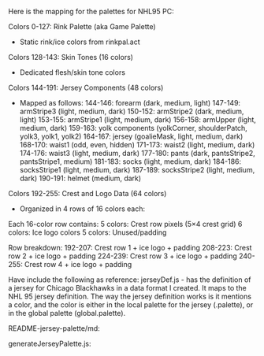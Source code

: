 Here is the mapping for the palettes for NHL95 PC:

Colors 0-127: Rink Palette (aka Game Palette)
- Static rink/ice colors from rinkpal.act

Colors 128-143: Skin Tones (16 colors)
- Dedicated flesh/skin tone colors

Colors 144-191: Jersey Components (48 colors)
- Mapped as follows:
144-146: forearm (dark, medium, light)
147-149: armStripe3 (light, medium, dark)
150-152: armStripe2 (dark, medium, light)
153-155: armStripe1 (light, medium, dark)
156-158: armUpper (light, medium, dark)
159-163: yolk components (yolkCorner, shoulderPatch, yolk3, yolk1, yolk2)
164-167: jersey (goalieMask, light, medium, dark)
168-170: waist1 (odd, even, hidden)
171-173: waist2 (light, medium, dark)
174-176: waist3 (light, medium, dark)
177-180: pants (dark, pantsStripe2, pantsStripe1, medium)
181-183: socks (light, medium, dark)
184-186: socksStripe1 (light, medium, dark)
187-189: socksStripe2 (light, medium, dark)
190-191: helmet (medium, dark)

Colors 192-255: Crest and Logo Data (64 colors)
- Organized in 4 rows of 16 colors each:

Each 16-color row contains:
5 colors: Crest row pixels (5×4 crest grid)
6 colors: Ice logo colors
5 colors: Unused/padding

Row breakdown:
192-207: Crest row 1 + ice logo + padding
208-223: Crest row 2 + ice logo + padding
224-239: Crest row 3 + ice logo + padding
240-255: Crest row 4 + ice logo + padding

Have include the following as reference:
jerseyDef.js - has the definition of a jersey for Chicago Blackhawks in a data format I created. It maps to the NHL 95 jersey definition. The way the jersey definition works is it mentions a color, and the color is either in the local palette for the jersey (<teamIndex>.palette), or in the global palette (global.palette).

README-jersey-palette/md:

generateJerseyPalette.js:




